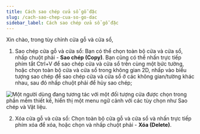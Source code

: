 ```yaml
---
title: Cách sao chép cửa sổ gỗ đặc
slug: /cach-sao-chep-cua-so-go-dac
sidebar_label: Cách sao chép cửa sổ gỗ đặc
---
```


Xin chào, trong tùy chỉnh cửa gỗ và cửa sổ,

1. Sao chép cửa gỗ và cửa sổ: Bạn có thể chọn toàn bộ cửa và cửa sổ, nhấp chuột phải - **Sao chép (Copy)**. Bạn cũng có thể nhấn trực tiếp phím tắt Ctrl+V để sao chép cửa và cửa sổ trên cùng một bức tường, hoặc chọn toàn bộ cửa và cửa sổ trong không gian 2D, nhấp vào biểu tượng sao chép để sao chép cửa và cửa sổ ở các không gian/tường khác nhau, sau đó nhấp chuột phải để hủy sao chép;

![Một người dùng đang tương tác với một đối tượng cửa được chọn trong phần mềm thiết kế, hiển thị một menu ngữ cảnh với các tùy chọn như Sao chép và Vật liệu.](https://storage.googleapis.com/jegavn_kb/images/62369789-cd32-42fb-ba3b-456d1f33fa6e.png)

2. Xóa cửa gỗ và cửa sổ: Chọn toàn bộ cửa gỗ và cửa sổ và nhấn trực tiếp phím xóa để xóa, hoặc chọn và nhấp chuột phải - **Xóa (Delete)**.